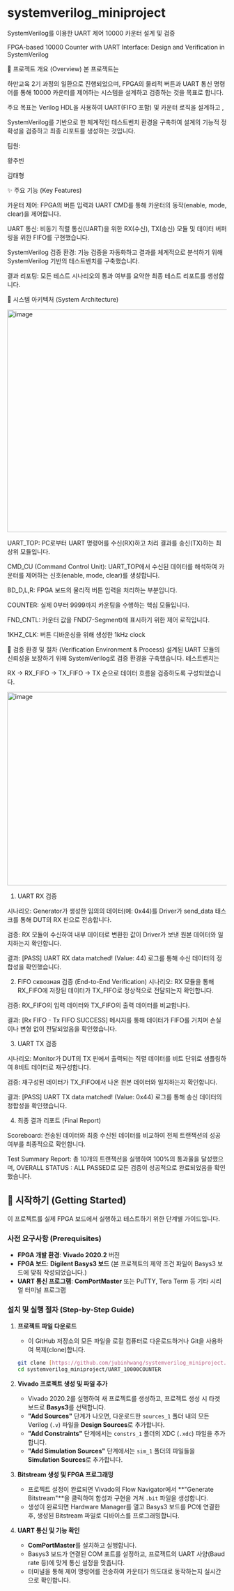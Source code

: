 # systemverilog_miniproject

SystemVerilog를 이용한 UART 제어 10000 카운터 설계 및 검증

FPGA-based 10000 Counter with UART Interface: Design and Verification in SystemVerilog

📝 프로젝트 개요 (Overview)
본 프로젝트는 

하만교육 2기 과정의 일환으로 진행되었으며, FPGA의 물리적 버튼과 UART 통신 명령어를 통해 10000 카운터를 제어하는 시스템을 설계하고 검증하는 것을 목표로 합니다.



주요 목표는 Verilog HDL을 사용하여 UART(FIFO 포함) 및 카운터 로직을 설계하고 , 

SystemVerilog를 기반으로 한 체계적인 테스트벤치 환경을 구축하여 설계의 기능적 정확성을 검증하고 최종 리포트를 생성하는 것입니다.

팀원:

황주빈

김태형 

✨ 주요 기능 (Key Features)

카운터 제어: FPGA의 버튼 입력과 UART CMD를 통해 카운터의 동작(enable, mode, clear)을 제어합니다.



UART 통신: 비동기 직렬 통신(UART)을 위한 RX(수신), TX(송신) 모듈 및 데이터 버퍼링을 위한 FIFO를 구현했습니다.


SystemVerilog 검증 환경: 기능 검증을 자동화하고 결과를 체계적으로 분석하기 위해 SystemVerilog 기반의 테스트벤치를 구축했습니다.


결과 리포팅: 모든 테스트 시나리오의 통과 여부를 요약한 최종 테스트 리포트를 생성합니다.

🔧 시스템 아키텍처 (System Architecture)

<img width="1430" height="510" alt="image" src="https://github.com/user-attachments/assets/c9416c48-9919-432a-9413-701cbc53e000" />

UART_TOP: PC로부터 UART 명령어를 수신(RX)하고 처리 결과를 송신(TX)하는 최상위 모듈입니다.


CMD_CU (Command Control Unit): UART_TOP에서 수신된 데이터를 해석하여 카운터를 제어하는 신호(enable, mode, clear)를 생성합니다.


BD_D,L,R: FPGA 보드의 물리적 버튼 입력을 처리하는 부분입니다.


COUNTER: 실제 0부터 9999까지 카운팅을 수행하는 핵심 모듈입니다.


FND_CNTL: 카운터 값을 FND(7-Segment)에 표시하기 위한 제어 로직입니다.


1KHZ_CLK: 버튼 디바운싱을 위해 생성한 1kHz clock

🧪 검증 환경 및 절차 (Verification Environment & Process)
설계된 UART 모듈의 신뢰성을 보장하기 위해 SystemVerilog로 검증 환경을 구축했습니다. 테스트벤치는 

RX -> RX_FIFO -> TX_FIFO -> TX 순으로 데이터 흐름을 검증하도록 구성되었습니다.

<img width="1389" height="443" alt="image" src="https://github.com/user-attachments/assets/7e0bc235-28db-469e-a681-f31f6d061897" />


1. UART RX 검증

시나리오: Generator가 생성한 임의의 데이터(예: 0x44)를 Driver가 send_data 태스크를 통해 DUT의 RX 핀으로 전송합니다.


검증: RX 모듈이 수신하여 내부 데이터로 변환한 값이 Driver가 보낸 원본 데이터와 일치하는지 확인합니다.

결과: [PASS] UART RX data matched! (Value: 44) 로그를 통해 수신 데이터의 정합성을 확인했습니다.

2. FIFO сквозная 검증 (End-to-End Verification)
시나리오: RX 모듈을 통해 RX_FIFO에 저장된 데이터가 TX_FIFO로 정상적으로 전달되는지 확인합니다.


검증: RX_FIFO의 입력 데이터와 TX_FIFO의 출력 데이터를 비교합니다.


결과: [Rx FIFO - Tx FIFO SUCCESS] 메시지를 통해 데이터가 FIFO를 거치며 손실이나 변형 없이 전달되었음을 확인했습니다.

3. UART TX 검증

시나리오: Monitor가 DUT의 TX 핀에서 출력되는 직렬 데이터를 비트 단위로 샘플링하여 8비트 데이터로 재구성합니다.


검증: 재구성된 데이터가 TX_FIFO에서 나온 원본 데이터와 일치하는지 확인합니다.

결과: [PASS] UART TX data matched! (Value: 0x44) 로그를 통해 송신 데이터의 정합성을 확인했습니다.

4. 최종 결과 리포트 (Final Report)

Scoreboard: 전송된 데이터와 최종 수신된 데이터를 비교하여 전체 트랜잭션의 성공 여부를 최종적으로 확인합니다.


Test Summary Report: 총 10개의 트랜잭션을 실행하여 100%의 통과율을 달성했으며, OVERALL STATUS : ALL PASSED로 모든 검증이 성공적으로 완료되었음을 확인했습니다.

## 🚀 시작하기 (Getting Started)

이 프로젝트를 실제 FPGA 보드에서 실행하고 테스트하기 위한 단계별 가이드입니다.

### 사전 요구사항 (Prerequisites)

* **FPGA 개발 환경**: **Vivado 2020.2** 버전
* **FPGA 보드**: **Digilent Basys3 보드** (본 프로젝트의 제약 조건 파일이 Basys3 보드에 맞춰 작성되었습니다.)
* **UART 통신 프로그램**: **ComPortMaster** 또는 PuTTY, Tera Term 등 기타 시리얼 터미널 프로그램

### 설치 및 실행 절차 (Step-by-Step Guide)

1.  **프로젝트 파일 다운로드**
    * 이 GitHub 저장소의 모든 파일을 로컬 컴퓨터로 다운로드하거나 Git을 사용하여 복제(clone)합니다.
    ```bash
    git clone [https://github.com/jubinhwang/systemverilog_miniproject.git](https://github.com/jubinhwang/systemverilog_miniproject.git)
    cd systemverilog_miniproject/UART_10000COUNTER
    ```

2.  **Vivado 프로젝트 생성 및 파일 추가**
    * Vivado 2020.2를 실행하여 새 프로젝트를 생성하고, 프로젝트 생성 시 타겟 보드로 **Basys3**를 선택합니다.
    * **"Add Sources"** 단계가 나오면, 다운로드한 `sources_1` 폴더 내의 모든 Verilog (`.v`) 파일을 **Design Sources**로 추가합니다.
    * **"Add Constraints"** 단계에서는 `constrs_1` 폴더의 XDC (`.xdc`) 파일을 추가합니다.
    * **"Add Simulation Sources"** 단계에서는 `sim_1` 폴더의 파일들을 **Simulation Sources**로 추가합니다.

3.  **Bitstream 생성 및 FPGA 프로그래밍**
    * 프로젝트 설정이 완료되면 Vivado의 Flow Navigator에서 **"Generate Bitstream"**을 클릭하여 합성과 구현을 거쳐 `.bit` 파일을 생성합니다.
    * 생성이 완료되면 Hardware Manager를 열고 Basys3 보드를 PC에 연결한 후, 생성된 Bitstream 파일로 디바이스를 프로그래밍합니다.

4.  **UART 통신 및 기능 확인**
    * **ComPortMaster**를 설치하고 실행합니다.
    * Basys3 보드가 연결된 COM 포트를 설정하고, 프로젝트의 UART 사양(Baud rate 등)에 맞게 통신 설정을 맞춥니다.
    * 터미널을 통해 제어 명령어를 전송하여 카운터가 의도대로 동작하는지 실시간으로 확인합니다.
